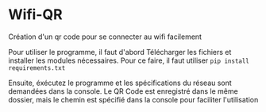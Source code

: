 # Wifi-QR
Création d'un qr code pour se connecter au wifi facilement


Pour utiliser le programme, il faut d'abord Télécharger les fichiers et installer les modules nécessaires.
Pour ce faire, il faut utiliser <code>pip install requirements.txt</code>

Ensuite, éxécutez le programme et les spécifications du réseau sont demandées dans la console.
Le QR Code est enregistré dans le même dossier, mais le chemin est spécifié dans la console pour faciliter l'utilisation
